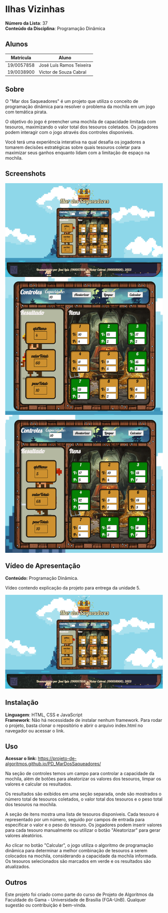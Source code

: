 # Ilhas Vizinhas

**Número da Lista**: 37<br>
**Conteúdo da Disciplina**: Programação Dinâmica<br>

## Alunos
|Matrícula | Aluno |
| -- | -- |
| 19/0057858  |  José Luís Ramos Teixeira |
| 19/0038900  |  Victor de Souza Cabral |

## Sobre 
O "Mar dos Saqueadores" é um projeto que utiliza o conceito de programação dinâmica para resolver o problema da mochila em um jogo com temática pirata.

O objetivo do jogo é preencher uma mochila de capacidade limitada com tesouros, maximizando o valor total dos tesouros coletados. Os jogadores podem interagir com o jogo através dos controles disponíveis.

Você terá uma experiência interativa na qual desafia os jogadores a tomarem decisões estratégicas sobre quais tesouros coletar para maximizar seus ganhos enquanto lidam com a limitação de espaço na mochila.

## Screenshots
<img src="assets/print1-entrega5.png" style="display: block; margin-left: auto; margin-right: auto;">

<img src="assets/print2-entrega5.png" style="display: block; margin-left: auto; margin-right: auto;">

<img src="assets/print3-entrega5.png" style="display: block; margin-left: auto; margin-right: auto;">

## Vídeo de Apresentação

**Conteúdo:** Programação Dinâmica.

Vídeo contendo explicação da projeto para entrega da unidade 5.

<a href="https://www.youtube.com/watch?v=2vnNTlXDYRY" target="_blank">
  <img src="assets/print1-entrega5.png" alt="Apresentação">
</a>

## Instalação 
**Linguagem**: HTML, CSS e JavaScript<br>
**Framework**: Não há necessidade de instalar nenhum framework. Para rodar o projeto, basta clonar o repositório e abrir o arquivo index.html no navegador ou acessar o link.<br>

## Uso 
**Acessar o link:** <https://projeto-de-algoritmos.github.io/PD_MarDosSaqueadores/>

Na seção de controles temos um campo para controlar a capacidade da mochila, além de botões para aleatorizar os valores dos tesouros, limpar os valores e calcular os resultados.

Os resultados são exibidos em uma seção separada, onde são mostrados o número total de tesouros coletados, o valor total dos tesouros e o peso total dos tesouros na mochila.

A seção de itens mostra uma lista de tesouros disponíveis. Cada tesouro é representado por um número, seguido por campos de entrada para especificar o valor e o peso do tesouro. Os jogadores podem inserir valores para cada tesouro manualmente ou utilizar o botão "Aleatorizar" para gerar valores aleatórios. 

Ao clicar no botão "Calcular", o jogo utiliza o algoritmo de programação dinâmica para determinar a melhor combinação de tesouros a serem colocados na mochila, considerando a capacidade da mochila informada. Os tesouros selecionados são marcados em verde e os resultados são atualizados.

## Outros 
Este projeto foi criado como parte do curso de Projeto de Algoritmos da Faculdade do Gama - Universidade de Brasília (FGA-UnB). Qualquer sugestão ou contribuição é bem-vinda.





